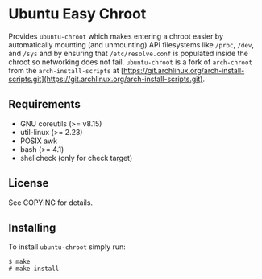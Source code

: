 # Ubuntu Easy Chroot

Provides `ubuntu-chroot` which makes entering a chroot easier by automatically
mounting (and unmounting) API filesystems like `/proc`, `/dev`, and `/sys` and
by ensuring that `/etc/resolve.conf` is populated inside the chroot so
networking does not fail.  `ubuntu-chroot` is a fork of `arch-chroot` from the
`arch-install-scripts` at
[https://git.archlinux.org/arch-install-scripts.git](https://git.archlinux.org/arch-install-scripts.git).

## Requirements

* GNU coreutils (>= v8.15)
* util-linux (>= 2.23)
* POSIX awk
* bash (>= 4.1)
* shellcheck (only for check target)

## License

See COPYING for details.

## Installing

To install `ubuntu-chroot` simply run:

```
$ make
# make install
```
